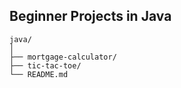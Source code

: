 ## Beginner Projects in Java

```
java/
│
├── mortgage-calculator/
├── tic-tac-toe/
└── README.md
```
